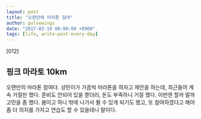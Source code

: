 ```yaml
---
layout: post
title: "오랜만에 마라톤 참여"
author: pulsewings
date: "2017-03-19 00:00:00 +0900"
tags: [life, write-post-every-day]
---
```


[012]

## 핑크 마라토 10km
오랜만의 마라톤 참여다. 상민이가 가끔씩 마라톤을 하자고 제안을 하는데, 최근들어 계속 거절만 했다. 준비도 안되어 있을 뿐더러, 돈도 부족하니 거절 했다. 이번엔 할까 말까 고민을 좀 했다. 봄이고 하니 밖에 나가서 뛸 수 있게 되기도 했고, 또 참여하겠다고 해야 좀 더 의지를 가지고 연습도 할 수 있을테니 말이다. 
